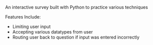 An interactive survey built with Python to practice various techniques

Features Include:
- Limiting user input 
- Accepting various datatypes from user
- Routing user back to question if input was entered incorrectly

